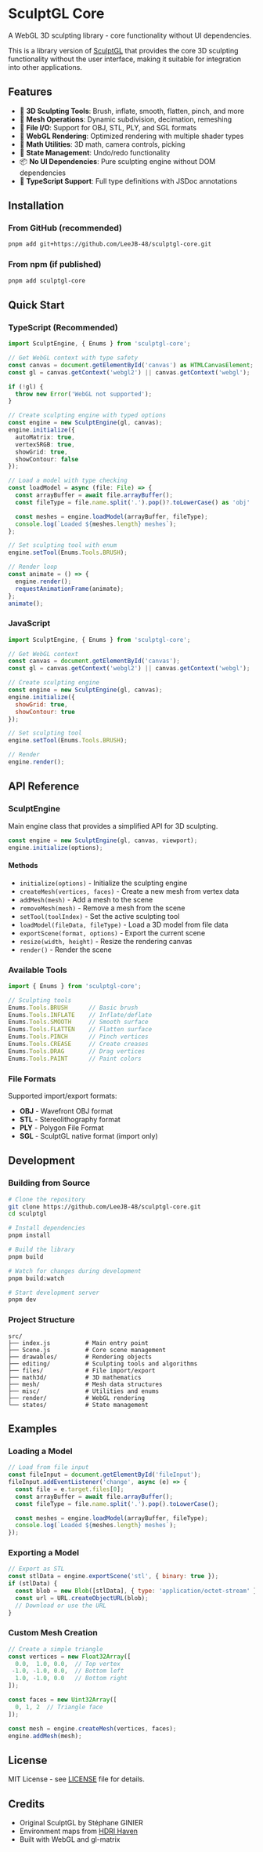 # SculptGL Core

A WebGL 3D sculpting library - core functionality without UI dependencies.

This is a library version of [SculptGL](http://stephaneginier.com/sculptgl) that provides the core 3D sculpting functionality without the user interface, making it suitable for integration into other applications.

## Features

- 🎨 **3D Sculpting Tools**: Brush, inflate, smooth, flatten, pinch, and more
- 🔧 **Mesh Operations**: Dynamic subdivision, decimation, remeshing
- 📁 **File I/O**: Support for OBJ, STL, PLY, and SGL formats
- 🎯 **WebGL Rendering**: Optimized rendering with multiple shader types
- 📐 **Math Utilities**: 3D math, camera controls, picking
- 🔄 **State Management**: Undo/redo functionality
- 📦 **No UI Dependencies**: Pure sculpting engine without DOM dependencies
- 🔷 **TypeScript Support**: Full type definitions with JSDoc annotations

## Installation

### From GitHub (recommended)
```bash
pnpm add git+https://github.com/LeeJB-48/sculptgl-core.git
```

### From npm (if published)
```bash
pnpm add sculptgl-core
```

## Quick Start

### TypeScript (Recommended)

```typescript
import SculptEngine, { Enums } from 'sculptgl-core';

// Get WebGL context with type safety
const canvas = document.getElementById('canvas') as HTMLCanvasElement;
const gl = canvas.getContext('webgl2') || canvas.getContext('webgl');

if (!gl) {
  throw new Error('WebGL not supported');
}

// Create sculpting engine with typed options
const engine = new SculptEngine(gl, canvas);
engine.initialize({
  autoMatrix: true,
  vertexSRGB: true,
  showGrid: true,
  showContour: false
});

// Load a model with type checking
const loadModel = async (file: File) => {
  const arrayBuffer = await file.arrayBuffer();
  const fileType = file.name.split('.').pop()?.toLowerCase() as 'obj' | 'stl' | 'ply';

  const meshes = engine.loadModel(arrayBuffer, fileType);
  console.log(`Loaded ${meshes.length} meshes`);
};

// Set sculpting tool with enum
engine.setTool(Enums.Tools.BRUSH);

// Render loop
const animate = () => {
  engine.render();
  requestAnimationFrame(animate);
};
animate();
```

### JavaScript

```javascript
import SculptEngine, { Enums } from 'sculptgl-core';

// Get WebGL context
const canvas = document.getElementById('canvas');
const gl = canvas.getContext('webgl2') || canvas.getContext('webgl');

// Create sculpting engine
const engine = new SculptEngine(gl, canvas);
engine.initialize({
  showGrid: true,
  showContour: true
});

// Set sculpting tool
engine.setTool(Enums.Tools.BRUSH);

// Render
engine.render();
```

## API Reference

### SculptEngine

Main engine class that provides a simplified API for 3D sculpting.

```javascript
const engine = new SculptEngine(gl, canvas, viewport);
engine.initialize(options);
```

#### Methods

- `initialize(options)` - Initialize the sculpting engine
- `createMesh(vertices, faces)` - Create a new mesh from vertex data
- `addMesh(mesh)` - Add a mesh to the scene
- `removeMesh(mesh)` - Remove a mesh from the scene
- `setTool(toolIndex)` - Set the active sculpting tool
- `loadModel(fileData, fileType)` - Load a 3D model from file data
- `exportScene(format, options)` - Export the current scene
- `resize(width, height)` - Resize the rendering canvas
- `render()` - Render the scene

### Available Tools

```javascript
import { Enums } from 'sculptgl-core';

// Sculpting tools
Enums.Tools.BRUSH      // Basic brush
Enums.Tools.INFLATE    // Inflate/deflate
Enums.Tools.SMOOTH     // Smooth surface
Enums.Tools.FLATTEN    // Flatten surface
Enums.Tools.PINCH      // Pinch vertices
Enums.Tools.CREASE     // Create creases
Enums.Tools.DRAG       // Drag vertices
Enums.Tools.PAINT      // Paint colors
```

### File Formats

Supported import/export formats:
- **OBJ** - Wavefront OBJ format
- **STL** - Stereolithography format
- **PLY** - Polygon File Format
- **SGL** - SculptGL native format (import only)

## Development

### Building from Source

```bash
# Clone the repository
git clone https://github.com/LeeJB-48/sculptgl-core.git
cd sculptgl

# Install dependencies
pnpm install

# Build the library
pnpm build

# Watch for changes during development
pnpm build:watch

# Start development server
pnpm dev
```

### Project Structure

```
src/
├── index.js          # Main entry point
├── Scene.js          # Core scene management
├── drawables/        # Rendering objects
├── editing/          # Sculpting tools and algorithms
├── files/            # File import/export
├── math3d/           # 3D mathematics
├── mesh/             # Mesh data structures
├── misc/             # Utilities and enums
├── render/           # WebGL rendering
└── states/           # State management
```

## Examples

### Loading a Model

```javascript
// Load from file input
const fileInput = document.getElementById('fileInput');
fileInput.addEventListener('change', async (e) => {
  const file = e.target.files[0];
  const arrayBuffer = await file.arrayBuffer();
  const fileType = file.name.split('.').pop().toLowerCase();

  const meshes = engine.loadModel(arrayBuffer, fileType);
  console.log(`Loaded ${meshes.length} meshes`);
});
```

### Exporting a Model

```javascript
// Export as STL
const stlData = engine.exportScene('stl', { binary: true });
if (stlData) {
  const blob = new Blob([stlData], { type: 'application/octet-stream' });
  const url = URL.createObjectURL(blob);
  // Download or use the URL
}
```

### Custom Mesh Creation

```javascript
// Create a simple triangle
const vertices = new Float32Array([
  0.0,  1.0, 0.0,  // Top vertex
 -1.0, -1.0, 0.0,  // Bottom left
  1.0, -1.0, 0.0   // Bottom right
]);

const faces = new Uint32Array([
  0, 1, 2  // Triangle face
]);

const mesh = engine.createMesh(vertices, faces);
engine.addMesh(mesh);
```

## License

MIT License - see [LICENSE](LICENSE) file for details.

## Credits

- Original SculptGL by Stéphane GINIER
- Environment maps from [HDRI Haven](https://hdrihaven.com/hdris)
- Built with WebGL and gl-matrix
